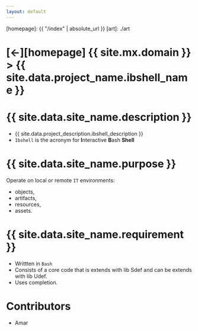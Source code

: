 ```yaml
---
layout: default
---
```



[//]: #(Reference)
[homepage]:   {{ "/index" | absolute_url }}
[art]:        ./art

# [&larr;][homepage] {{ site.mx.domain }} > {{ site.data.project_name.ibshell_name }}
# {{ site.data.site_name.description }}
- {{ site.data.project_description.ibshell_description }}
- `Ibshell`  is the acronym for **I**nteractive **B**ash **Shell**

# {{ site.data.site_name.purpose }}
Operate on local or remote  `IT`  environments: 
  - objects, 
  - artifacts, 
  - resources, 
  - assets.

# {{ site.data.site_name.requirement }}
- Writtten in `Bash`
- Consists of a core code that is extends with lib Sdef and can be extends with lib Udef.
- Uses completion.
# Contributors
- Amar

